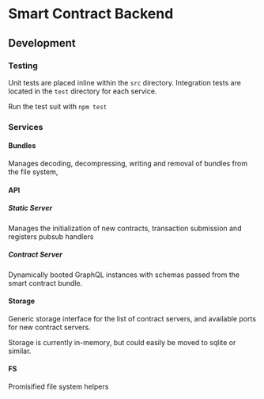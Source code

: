 # Smart Contract Backend

## Development

### Testing
Unit tests are placed inline within the `src` directory. Integration tests are located in the `test` directory for each service.

Run the test suit with `npm test`

### Services
#### Bundles
Manages decoding, decompressing, writing and removal of bundles from the file system,

#### API
##### Static Server
Manages the initialization of new contracts, transaction submission and registers pubsub handlers

##### Contract Server
Dynamically booted GraphQL instances with schemas passed from the smart contract bundle.

#### Storage
Generic storage interface for the list of contract servers, and available ports for new contract servers.

Storage is currently in-memory, but could easily be moved to sqlite or similar.

#### FS
Promisified file system helpers